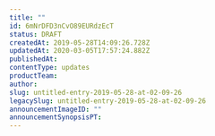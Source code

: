 ```yaml
---
title: ""
id: 6mNrDFD3nCvO89EURdzEcT
status: DRAFT
createdAt: 2019-05-28T14:09:26.728Z
updatedAt: 2020-03-05T17:57:24.882Z
publishedAt: 
contentType: updates
productTeam: 
author: 
slug: untitled-entry-2019-05-28-at-02-09-26
legacySlug: untitled-entry-2019-05-28-at-02-09-26
announcementImageID: ""
announcementSynopsisPT: 
---
```




